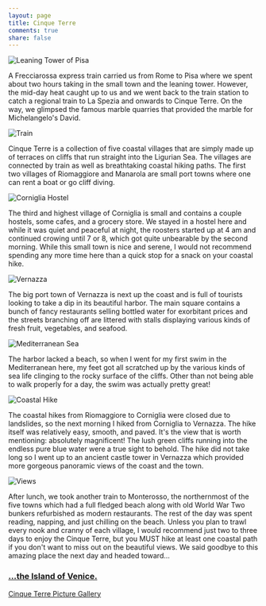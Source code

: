 ```yaml
---
layout: page
title: Cinque Terre
comments: true
share: false
---
```


![Leaning Tower of Pisa](https://lh5.googleusercontent.com/-MGLYC-DB4Bc/UeFblBIDH3I/AAAAAAAAGC4/J2GmZL0AX1g/IMG_3330.JPG "The Leaning Tower is leaning.")

A Frecciarossa express train carried us from Rome to Pisa where we spent about two hours taking in the small town and the leaning tower. However, the mid-day heat caught up to us and we went back to the train station to catch a regional train to La Spezia and onwards to Cinque Terre. On the way, we glimpsed the famous marble quarries that provided the marble for Michelangelo's David. 

![Train](https://lh5.googleusercontent.com/-rth9RmoU8U0/UeFbpjrxTbI/AAAAAAAAGYQ/ZkNaJ6qrJNI/IMG_3390.JPG "Il treno!")

Cinque Terre is a collection of five coastal villages that are simply made up of terraces on cliffs that run straight into the Ligurian Sea. The villages are connected by train as well as breathtaking coastal hiking paths. The first two villages of Riomaggiore and Manarola are small port towns where one can rent a boat or go cliff diving. 

![Corniglia Hostel](https://lh6.googleusercontent.com/-FldHWj9XPbQ/UeFbmm2ujUI/AAAAAAAAGDI/xES_r-BnY7M/IMG_3361.JPG "View from our Hostel in Corniglia")

The third and highest village of Corniglia is small and contains a couple hostels, some cafes, and a grocery store. We stayed in a hostel here and while it was quiet and peaceful at night, the roosters started up at 4 am and continued crowing until 7 or 8, which got quite unbearable by the second morning. While this small town is nice and serene, I would not recommend spending any more time here than a quick stop for a snack on your coastal hike. 

![Vernazza](https://lh3.googleusercontent.com/-A5Yl1s2KPYk/UeFbrePcTMI/AAAAAAAAGEA/eLJAzbjs-tY/IMG_3407.JPG "The Port of Vernazza.")

The big port town of Vernazza is next up the coast and is full of tourists looking to take a dip in its beautiful harbor. The main square contains a bunch of fancy restaurants selling bottled water for exorbitant prices and the streets branching off are littered with stalls displaying various kinds of fresh fruit, vegetables, and seafood. 

![Mediterranean Sea](https://lh6.googleusercontent.com/-i0qxrEq234U/UeFbtgGa_aI/AAAAAAAAGYw/N_VWhq9SmYk/IMG_3421.JPG "Swimming in the Mediterranean.")

The harbor lacked a beach, so when I went for my first swim in the Mediterranean here, my feet got all scratched up by the various kinds of sea life clinging to the rocky surface of the cliffs. Other than not being able to walk properly for a day, the swim was actually pretty great! 

![Coastal Hike](https://lh3.googleusercontent.com/-mPW2EriYyp0/UeFbvfwkmWI/AAAAAAAAGY4/o1-Xze9EbtI/DSC01697.JPG "The coastal hike from Corniglia to Vernazza.")

The coastal hikes from Riomaggiore to Corniglia were closed due to landslides, so the next morning I hiked from Corniglia to Vernazza. The hike itself was relatively easy, smooth, and paved. It's the view that is worth mentioning: absolutely magnificent! The lush green cliffs running into the endless pure blue water were a true sight to behold. The hike did not take long so I went up to an ancient castle tower in Vernazza which provided more gorgeous panoramic views of the coast and the town. 

![Views](https://lh3.googleusercontent.com/-YYD4WTeLV-k/UeFbug33HSI/AAAAAAAAGEs/HVM2XpFHXts/IMG_3437.JPG "Don't miss the awesome views!")

After lunch, we took another train to Monterosso, the northernmost of the five towns which had a full fledged beach along with old World War Two bunkers refurbished as modern restaurants. The rest of the day was spent reading, napping, and just chilling on the beach. Unless you plan to trawl every nook and cranny of each village, I would recommend just two to three days to enjoy the Cinque Terre, but you MUST hike at least one coastal path if you don't want to miss out on the beautiful views. We said goodbye to this amazing place the next day and headed toward...

### [...the Island of Venice. <i class="fa fa-arrow-circle-right"></i>](venice.html)

[Cinque Terre Picture Gallery](https://plus.google.com/photos/110745696308108020413/albums/5895295008614754177?authkey=CIz2pv3Jpea_sgE)